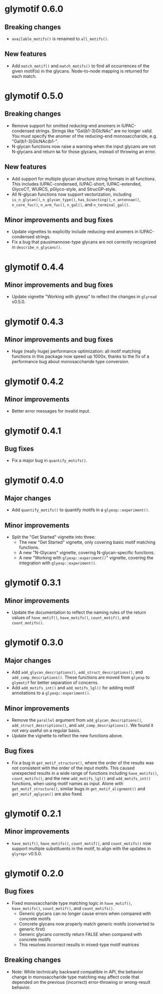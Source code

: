 # glymotif 0.6.0

## Breaking changes

* `available_motifs()` is renamed to `all_motifs()`.

## New features

* Add `match_motif()` and `match_motifs()` to find all occurrences of the given motif(s) in the glycans.
  Node-to-node mapping is returned for each match.

# glymotif 0.5.0

## Breaking changes

* Remove support for omitted reducing-end anomers in IUPAC-condensed strings. Strings like "Gal(b1-3)GlcNAc" are no longer valid. You must specify the anomer of the reducing-end monosaccharide, e.g. "Gal(b1-3)GlcNAc(b1-".
* N-glycan functions now raise a warning when the input glycans are not N-glycans and return `NA` for those glycans, instead of throwing an error.

## New features

* Add support for multiple glycan structure string formats in all functions. This includes IUPAC-condensed, IUPAC-short, IUPAC-extended, GlycoCT, WURCS, pGlyco-style, and StrucGP-style.
* All N-glycan functions now support vectorization, including `is_n_glycan()`, `n_glycan_type()`, `has_bisecting()`, `n_antennae()`, `n_core_fuc()`, `n_arm_fuc()`, `n_gal()`, and `n_terminal_gal()`.

## Minor improvements and bug fixes

* Update vignettes to explicitly include reducing-end anomers in IUPAC-condensed strings.
* Fix a bug that pausimannose-type glycans are not correctly recognized in `describe_n_glycans()`.

# glymotif 0.4.4

## Minor improvements and bug fixes

* Update vignette "Working with glyexp" to reflect the changes in `glyread` v0.5.0.

# glymotif 0.4.3

## Minor improvements and bug fixes

* Huge (really huge) performance optimization: all motif matching functions in this package now speed up 1000x,
  thanks to the fix of a performance bug about monosaccharide type conversion.

# glymotif 0.4.2

## Minor improvements

* Better error messages for invalid input.

# glymotif 0.4.1

## Bug fixes

* Fix a major bug in `quantify_motifs()`.

# glymotif 0.4.0

## Major changes

* Add `quantify_motifs()` to quantify motifs in a `glyexp::experiment()`.

## Minor improvements

* Split the "Get Started" vignette into three:
  * The new "Get Started" vignette, only covering basic motif matching functions.
  * A new "N-Glycans" vignette, covering N-glycan-specific functions.
  * A new "Working with `glyexp::experiment()`" vignette, covering the integration with `glyexp::experiment()`.

# glymotif 0.3.1

## Minor improvements

* Update the documentation to reflect the naming rules of the return values 
  of `have_motif()`, `have_motifs()`, `count_motif()`, and `count_motifs()`.

# glymotif 0.3.0

## Major changes

* Add `add_glycan_descriptions()`, `add_struct_descriptions()`, and `add_comp_descriptions()`.
  These functions are moved from `glyexp` to `glymotif` for better separation of concerns.
* Add `add_motifs_int()` and `add_motifs_lgl()` for adding motif annotations to a `glyexp::experiment()`.

## Minor improvements

* Remove the `parallel` argument from `add_glycan_descriptions()`, `add_struct_descriptions()`, and `add_comp_descriptions()`. 
  We found it not very useful on a regular basis.
* Update the vignette to reflect the new functions above.

## Bug fixes

* Fix a bug in `get_motif_structure()`, where the order of the results was not consistent with
  the order of the input motifs.
  This caused unexpected results in a wide range of functions including `have_motifs()`, `count_motifs()`,
  and the new `add_motifs_lgl()` and `add_motifs_int()` functions,
  when using motif names as input.
  Alone with `get_motif_structure()`, similar bugs in `get_motif_alignment()` and `get_motif_aglycon()`
  are also fixed.

# glymotif 0.2.1

## Minor improvements

* `have_motif()`, `have_motifs()`, `count_motif()`, and `count_motifs()` now
  support multiple substituents in the motif,
  to align with the updates in `glyrepr` v0.5.0.


# glymotif 0.2.0

## Bug fixes

* Fixed monosaccharide type matching logic in `have_motif()`, `have_motifs()`, 
  `count_motif()`, and `count_motifs()`.
  - Generic glycans can no longer cause errors when compared with concrete motifs
  - Concrete glycans now properly match generic motifs (converted to generic first)
  - Generic glycans correctly return FALSE when compared with concrete motifs
  - This resolves incorrect results in mixed-type motif matrices

## Breaking changes

* Note: While technically backward compatible in API, the behavior change in 
  monosaccharide type matching may affect code that depended on the previous
  (incorrect) error-throwing or wrong-result behavior.
